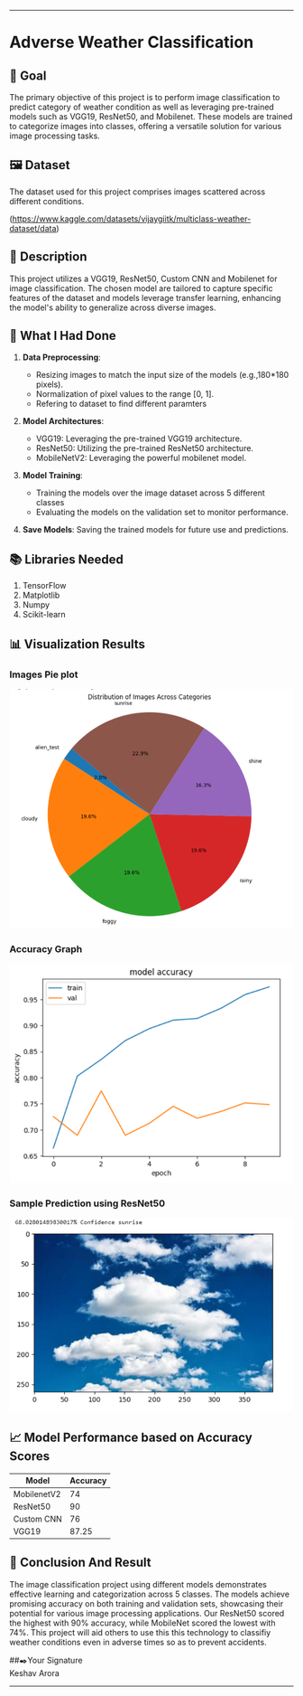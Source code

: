 
---

# Adverse Weather Classification

## 🎯 Goal

The primary objective of this project is to perform image classification to predict category of weather condition as well as leveraging pre-trained models such as VGG19, ResNet50, and Mobilenet. These models are trained to categorize images into classes, offering a versatile solution for various image processing tasks.

## 🖼️ Dataset

The dataset used for this project comprises images scattered across different conditions.

(https://www.kaggle.com/datasets/vijaygiitk/multiclass-weather-dataset/data)

## 🧾 Description

This project utilizes a VGG19, ResNet50, Custom CNN and Mobilenet for image classification. The chosen model are tailored to capture specific features of the dataset and models leverage transfer learning, enhancing the model's ability to generalize across diverse images.

## 🧮 What I Had Done

1. **Data Preprocessing**:
   - Resizing images to match the input size of the models (e.g.,180*180 pixels).
   - Normalization of pixel values to the range [0, 1].
   - Refering to dataset to find different paramters

2. **Model Architectures**:
   - VGG19: Leveraging the pre-trained VGG19 architecture.
   - ResNet50: Utilizing the pre-trained ResNet50 architecture.
   - MobileNetV2: Leveraging the powerful mobilenet model.

3. **Model Training**:
   - Training the models over the image dataset across 5 different classes
   - Evaluating the models on the validation set to monitor performance.

4. **Save Models**:
   Saving the trained models for future use and predictions.

## 📚 Libraries Needed

1. TensorFlow
2. Matplotlib
3. Numpy
4. Scikit-learn 

## 📊 Visualization Results

### Images Pie plot
![Image Distribution](Images/1.png)

### Accuracy Graph
![Prediction Example](Images/2.png)

### Sample Prediction using ResNet50
![Prediction Example](Images/3.png)




## 📈 Model Performance based on Accuracy Scores

| Model           | Accuracy |
|-----------------|----------|
| MobilenetV2     | 74       |
| ResNet50        | 90       |
| Custom CNN      | 76       |
| VGG19           | 87.25    |


## 📢 Conclusion And Result

The image classification project using different models demonstrates effective learning and categorization across 5 classes. The models achieve promising accuracy on both training and validation sets, showcasing their potential for various image processing applications. Our ResNet50 scored the highest with 90% accuracy, while MobileNet scored the lowest with 74%.
This project will aid others to use this this technology to classifiy weather conditions even in adverse times so as to prevent accidents.

##✒️Your Signature  
  Keshav Arora

--- 

